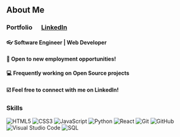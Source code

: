 ## About Me 

### <a>Portfolio</a>&nbsp;&nbsp;&nbsp;&nbsp;&nbsp;&nbsp;<a href=https://www.linkedin.com/in/jay-y-lim/ target="_blank">LinkedIn</a>&nbsp;&nbsp;&nbsp;&nbsp;&nbsp;&nbsp;

#### 👓 Software Engineer | Web Developer<br>
#### 💼 Open to new employment opportunities!<br>
#### 💻 Frequently working on Open Source projects<br>
#### ☑️ Feel free to connect with me on LinkedIn!<br>

### Skills
![HTML5](https://img.shields.io/badge/html5-%23E34F26.svg?style=for-the-badge&logo=html5&logoColor=white) ![CSS3](https://img.shields.io/badge/css3-%231572B6.svg?style=for-the-badge&logo=css3&logoColor=white)  ![JavaScript](https://img.shields.io/badge/javascript-%23323330.svg?style=for-the-badge&logo=javascript&logoColor=%23F7DF1E) ![Python](https://img.shields.io/badge/python-3670A0?style=for-the-badge&logo=python&logoColor=ffdd54)  ![React](https://img.shields.io/badge/react-%2320232a.svg?style=for-the-badge&logo=react&logoColor=%2361DAFB) ![Git](https://img.shields.io/badge/git-%23F05033.svg?style=for-the-badge&logo=git&logoColor=white) ![GitHub](https://img.shields.io/badge/github-%23121011.svg?style=for-the-badge&logo=github&logoColor=white) ![Visual Studio Code](https://img.shields.io/badge/Visual%20Studio%20Code-0078d7.svg?style=for-the-badge&logo=visual-studio-code&logoColor=white) ![SQL](https://img.shields.io/badge/SQL-CC2927?style=for-the-badge&logo=microsoftsqlserver&logoColor=#CC2927)

<!-- 
![Bootstrap](https://img.shields.io/badge/bootstrap-%23563D7C.svg?style=for-the-badge&logo=bootstrap&logoColor=white)  
![Redux](https://img.shields.io/badge/redux-%23593d88.svg?style=for-the-badge&logo=redux&logoColor=white) 
-->
